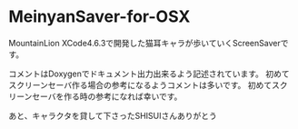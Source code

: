 MeinyanSaver-for-OSX
====================
MountainLion
XCode4.6.3で開発した猫耳キャラが歩いていくScreenSaverです。

コメントはDoxygenでドキュメント出力出来るよう記述されています。
初めてスクリーンセーバ作る場合の参考になるようコメントは多いです。
初めてスクリーンセーバを作る時の参考になれば幸いです。

あと、キャラクタを貸して下さったSHISUIさんありがとう
